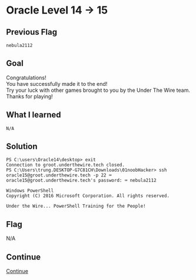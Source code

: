 # Oracle Level 14 → 15

## Previous Flag
```
nebula2112
```

## Goal
Congratulations!<br>
You have successfully made it to the end!<br>
Try your luck with other games brought to you by the Under The Wire team.<br>
Thanks for playing!

## What I learned
```
N/A
```

## Solution
```
PS C:\users\Oracle14\desktop> exit
Connection to groot.underthewire.tech closed.
PS C:\Users\trung.DESKTOP-G7C81CH\Downloads\01noobHacker> ssh oracle15@groot.underthewire.tech -p 22 ⌨️
oracle15@groot.underthewire.tech's password: ⌨️ nebula2112

Windows PowerShell 
Copyright (C) 2016 Microsoft Corporation. All rights reserved.

Under the Wire... PowerShell Training for the People!
```

## Flag
N/A

## Continue
[Continue](./Trebek0000.md)